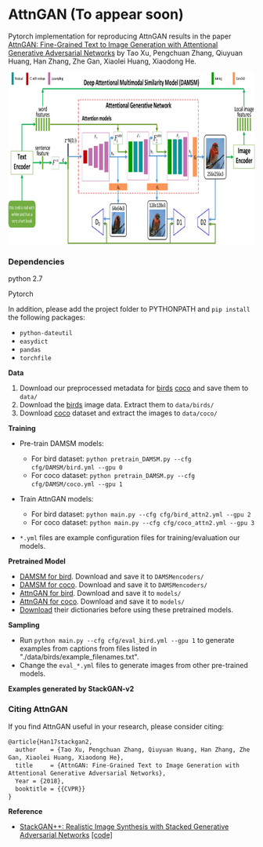 # AttnGAN (To appear soon)

Pytorch implementation for reproducing AttnGAN results in the paper [AttnGAN: Fine-Grained Text to Image Generation
with Attentional Generative Adversarial Networks](https://arxiv.org/pdf/1711.10485.pdf) by Tao Xu, Pengchuan Zhang, Qiuyuan Huang, Han Zhang, Zhe Gan, Xiaolei Huang, Xiaodong He. 

<img src="framework.png" width="900px" height="350px"/>



### Dependencies
python 2.7

Pytorch

In addition, please add the project folder to PYTHONPATH and `pip install` the following packages:
- `python-dateutil`
- `easydict`
- `pandas`
- `torchfile`



**Data**

1. Download our preprocessed metadata for [birds](??) [coco](??) and save them to `data/`
2. Download the [birds](http://www.vision.caltech.edu/visipedia/CUB-200-2011.html) image data. Extract them to `data/birds/`
3. Download [coco](http://cocodataset.org/#download) dataset and extract the images to `data/coco/`



**Training**
- Pre-train DAMSM models:
  - For bird dataset: `python pretrain_DAMSM.py --cfg cfg/DAMSM/bird.yml --gpu 0`
  - For coco dataset: `python pretrain_DAMSM.py --cfg cfg/DAMSM/coco.yml --gpu 1`
 
- Train AttnGAN models:
  - For bird dataset: `python main.py --cfg cfg/bird_attn2.yml --gpu 2`
  - For coco dataset: `python main.py --cfg cfg/coco_attn2.yml --gpu 3`

- `*.yml` files are example configuration files for training/evaluation our models.



**Pretrained Model**
- [DAMSM for bird](). Download and save it to `DAMSMencoders/`
- [DAMSM for coco](). Download and save it to `DAMSMencoders/`
- [AttnGAN for bird](). Download and save it to `models/`
- [AttnGAN for coco](). Download and save it to `models/`
- [Download]() their dictionaries before using these pretrained models.


**Sampling**
- Run `python main.py --cfg cfg/eval_bird.yml --gpu 1` to generate examples from captions from files listed in "./data/birds/example_filenames.txt".
- Change the `eval_*.yml` files to generate images from other pre-trained models. 


**Examples generated by StackGAN-v2**
![]()


### Citing AttnGAN
If you find AttnGAN useful in your research, please consider citing:

```
@article{Han17stackgan2,
  author    = {Tao Xu, Pengchuan Zhang, Qiuyuan Huang, Han Zhang, Zhe Gan, Xiaolei Huang, Xiaodong He},
  title     = {AttnGAN: Fine-Grained Text to Image Generation with Attentional Generative Adversarial Networks},
  Year = {2018},
  booktitle = {{CVPR}}
}
```

**Reference**

- [StackGAN++: Realistic Image Synthesis with Stacked Generative Adversarial Networks](https://arxiv.org/abs/1710.10916) [[code]](https://github.com/hanzhanggit/StackGAN-v2)
